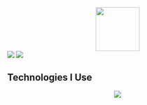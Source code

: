 <div id="header" align="center">
  <img src="https://media.giphy.com/media/WFZvB7VIXBgiz3oDXE/giphy.gif" width="100"/>
</div>
<img src="https://github-profile-summary-cards.vercel.app/api/cards/profile-details?username=nopgadget&theme=nord_dark" />

<img src="https://github-profile-summary-cards.vercel.app/api/cards/repos-per-language?username=nopgadget&theme=nord_dark" />

## Technologies I Use
<p align="center">
  <a href="https://skillicons.dev">
    <img src="https://skillicons.dev/icons?i=aws,azure,gcp,firebase,terraform,kubernetes,docker,git,gitlab,github,powershell,bash,regex,go,cs,python,cloudflare,arduino,npm,js,html,css,neovim,vscode,obsidian,postman,windows,linux,debian,kali,arch,redhat,raspberrypi" />
  </a>
</p>
